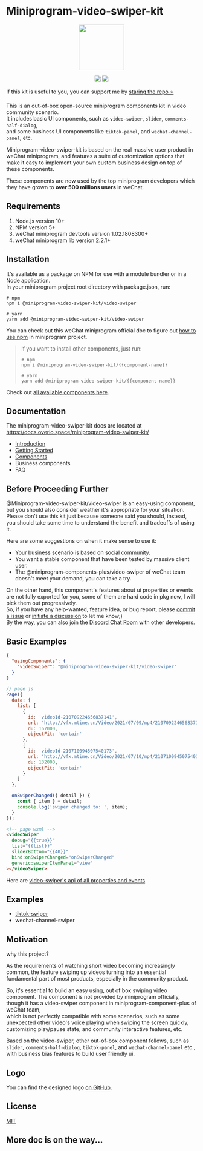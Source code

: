 # Miniprogram-video-swiper-kit

<p align="center">
  <img
    src="https://raw.githubusercontent.com/perowong/miniprogram-video-swiper-kit/main/logo/miniprogram-video-swiper-kit-logo.svg"
    height="120"
  />
</p>

<p align="center">
  <a href="https://www.npmjs.com/package/@miniprogram-video-swiper-kit/video-swiper" alt="NPM Version">
    <img src="https://img.shields.io/npm/v/@miniprogram-video-swiper-kit/video-swiper?color=brightgreen" />
  </a>
  <a href="https://github.com/perowong/miniprogram-video-swiper-kit/actions/workflows/deploy-docs.yml" alt="NPM Version">
    <img src="https://github.com/perowong/miniprogram-video-swiper-kit/actions/workflows/deploy-docs.yml/badge.svg" />
  </a>
</p>

If this kit is useful to you, you can support me by [staring the repo ⭐️](https://github.com/perowong/miniprogram-video-swiper-kit)

This is an out-of-box open-source miniprogram components kit in video community scenario.  
It includes basic UI components, such as `video-swiper`, `slider`, `comments-half-dialog`,  
and some business UI components like `tiktok-panel`, and `wechat-channel-panel`, etc.

Miniprogram-video-swiper-kit is based on the real massive user product in weChat miniprogram, and
features a suite of customization options that make it easy to implement your own custom business
design on top of these components.

These components are now used by the top miniprogram developers
which they have grown to **over 500 millions users** in weChat.

## Requirements

1. Node.js version 10+
2. NPM version 5+
3. weChat miniprogram devtools version 1.02.1808300+
4. weChat miniprogram lib version 2.2.1+

## Installation

It's available as a package on NPM for use with a module bundler or in a Node application.  
In your miniprogram project root directory with package.json, run:

```
# npm
npm i @miniprogram-video-swiper-kit/video-swiper

# yarn
yarn add @miniprogram-video-swiper-kit/video-swiper
```

You can check out this weChat miniprogram official doc to figure out
[how to use npm](https://developers.weixin.qq.com/miniprogram/dev/devtools/npm.html) in miniprogram project.

> If you want to install other components, just run:
>
> ```
> # npm
> npm i @miniprogram-video-swiper-kit/{{component-name}}
>
> # yarn
> yarn add @miniprogram-video-swiper-kit/{{component-name}}
> ```

Check out [all available components here](https://docs.overio.space/miniprogram-video-swiper-kit/docs/category/components).

## Documentation

The miniprogram-video-swiper-kit docs are located at https://docs.overio.space/miniprogram-video-swiper-kit/

- [Introduction](https://docs.overio.space/miniprogram-video-swiper-kit/docs/intro)
- [Getting Started](https://docs.overio.space/miniprogram-video-swiper-kit/docs/category/getting-started)
- [Components](https://docs.overio.space/miniprogram-video-swiper-kit/docs/category/components)
- Business components
- FAQ

## Before Proceeding Further

@Miniprogram-video-swiper-kit/video-swiper is an easy-using component, but you should also consider weather it's
appropriate for your situation. Please don't use this kit just because someone said you should, instead, you should
take some time to understand the benefit and tradeoffs of using it.

Here are some suggestions on when it make sense to use it:

- Your business scenario is based on social community.
- You want a stable component that have been tested by massive client user.
- The @miniprogram-components-plus/video-swiper of weChat team doesn't meet your demand, you can take a try.

On the other hand, this component's features about ui properties or events are not fully exported for you,
some of them are hard code in pkg now, I will pick them out progressively.  
So, if you have any help-wanted, feature idea, or bug report, please
[commit a issue](https://github.com/perowong/miniprogram-video-swiper-kit/issues)
or [initiate a discussion](https://github.com/perowong/miniprogram-video-swiper-kit/discussions)
to let me know;)  
By the way, you can also join the [Discord Chat Room](https://discord.gg/zFUkQdcHkC) with other developers.

## Basic Examples

```json
{
  "usingComponents": {
    "videoSwiper": "@miniprogram-video-swiper-kit/video-swiper"
  }
}
```

```js
// page js
Page({
  data: {
    list: [
      {
        id: 'videoId-210709224656837141',
        url: 'http://vfx.mtime.cn/Video/2021/07/09/mp4/210709224656837141.mp4',
        du: 167000,
        objectFit: 'contain'
      },
      {
        id: 'videoId-210710094507540173',
        url: 'http://vfx.mtime.cn/Video/2021/07/10/mp4/210710094507540173.mp4',
        du: 132000,
        objectFit: 'contain'
      }
    ]
  },

  onSwiperChanged({ detail }) {
    const { item } = detail;
    console.log('swiper changed to: ', item);
  }
});
```

```html
<!-- page wxml -->
<videoSwiper
  debug="{{true}}"
  list="{{list}}"
  sliderBottom="{{40}}"
  bind:onSwiperChanged="onSwiperChanged"
  generic:swiperItemPanel="view"
></videoSwiper>
```

Here are [video-swiper's api of all properties and events](https://docs.overio.space/miniprogram-video-swiper-kit/docs/components/video-swiper#api)

## Examples

- [tiktok-swiper](https://github.com/perowong/miniprogram-video-swiper-kit/tree/main/examples/tiktok-swiper)
- wechat-channel-swiper

## Motivation

why this project?

As the requirements of watching short video becoming increasingly common,
the feature swiping up videos turning into an essential fundamental part of most products,
especially in the community product.

So, it's essential to build an easy using, out of box swiping video component. The component is not provided
by miniprogram officially, though it has a video-swiper component in miniprogram-component-plus of weChat team,  
which is not perfectly compatible with some scenarios,
such as some unexpected other video's voice playing when swiping the screen quickly,
customizing play/pause state, and community interactive features, etc.

Based on the video-swiper, other out-of-box component follows, such as `slider`, `comments-half-dialog`, `tiktok-panel`,
and `wechat-channel-panel` etc., with business bias features to build user friendly ui.

## Logo

You can find the designed logo [on GitHub](https://github.com/perowong/miniprogram-video-swiper-kit/tree/main/logo).

## License

[MIT](https://github.com/perowong/miniprogram-video-swiper-kit/blob/main/LICENSE)

## More doc is on the way...
